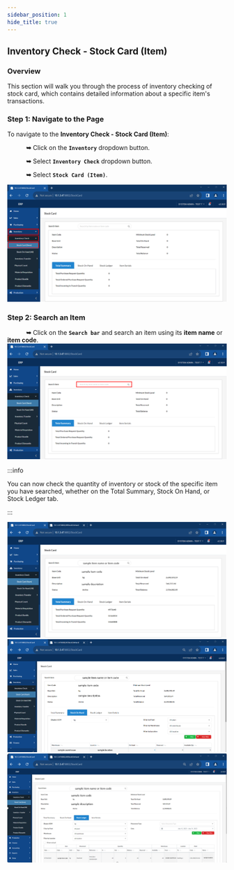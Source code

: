 ```yaml
---
sidebar_position: 1
hide_title: true
---
```


## Inventory Check - Stock Card (Item)

### Overview

<div class="justify-text">
This section will walk you through the process of inventory checking of stock card, which contains detailed information about a specific item's transactions.
</div>

### Step 1: Navigate to the Page

To navigate to the **Inventory Check - Stock Card (Item)**:

&nbsp;&nbsp;&nbsp;&nbsp;&nbsp;&nbsp;&nbsp;&nbsp;&nbsp;&nbsp;&nbsp;**➥** Click on the **`Inventory`** dropdown button.

&nbsp;&nbsp;&nbsp;&nbsp;&nbsp;&nbsp;&nbsp;&nbsp;&nbsp;&nbsp;&nbsp;**➥** Select **`Inventory Check`** dropdown button.

&nbsp;&nbsp;&nbsp;&nbsp;&nbsp;&nbsp;&nbsp;&nbsp;&nbsp;&nbsp;&nbsp;**➥** Select **`Stock Card (Item)`**.

![Stock Card](../img/inventory-stock-card-1.png)

### Step 2: Search an Item

&nbsp;&nbsp;&nbsp;&nbsp;&nbsp;&nbsp;&nbsp;&nbsp;&nbsp;&nbsp;&nbsp;**➥** Click on the **`Search bar`** and search an item using its **item name** or **item code**.
![Stock Card](../img/inventory-stock-card-2.png)


:::info

You can now check the quantity of inventory or stock of the specific item you have searched, whether on the Total Summary, Stock On Hand, or Stock Ledger tab.

:::

![Stock Card](../img/inventory-stock-card-3.png)
![Stock Card](../img/inventory-stock-card-4.png)
![Stock Card](../img/inventory-stock-card-5.png)



